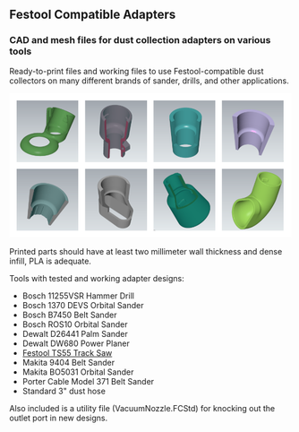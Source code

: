 ## Festool Compatible Adapters

### CAD and mesh files for dust collection adapters on various tools 

Ready-to-print files and working files to use Festool-compatible dust collectors on many different brands of sander, drills, and other applications.

![Banner](images/banner.png)

Printed parts should have at least two millimeter wall thickness and dense infill, PLA is adequate.

Tools with tested and working adapter designs:
  - Bosch 11255VSR Hammer Drill
  - Bosch 1370 DEVS Orbital Sander
  - Bosch B7450 Belt Sander
  - Bosch ROS10 Orbital Sander
  - Dewalt D26441 Palm Sander
  - Dewalt DW680 Power Planer
  - [Festool TS55 Track Saw](https://raw.githubusercontent.com/UBC-AHVA/Festool_Nozzles/main/images/ts_demo.webp)
  - Makita 9404 Belt Sander
  - Makita BO5031 Orbital Sander
  - Porter Cable Model 371 Belt Sander
  - Standard 3" dust hose

Also included is a utility file (VacuumNozzle.FCStd) for knocking out the outlet port in new designs.
